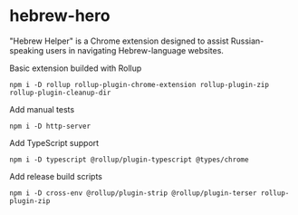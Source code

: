 # hebrew-hero
"Hebrew Helper" is a Chrome extension designed to assist Russian-speaking users in navigating Hebrew-language websites.

Basic extension builded with Rollup
```
npm i -D rollup rollup-plugin-chrome-extension rollup-plugin-zip rollup-plugin-cleanup-dir
```

Add manual tests
```
npm i -D http-server
```

Add TypeScript support
```
npm i -D typescript @rollup/plugin-typescript @types/chrome
```

Add release build scripts 
```
npm i -D cross-env @rollup/plugin-strip @rollup/plugin-terser rollup-plugin-zip
```